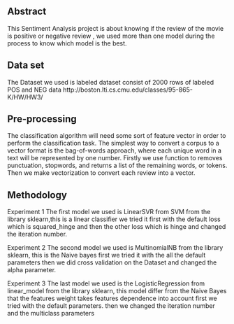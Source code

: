 <h2>Abstract</h2>
This Sentiment Analysis project is about knowing if the review of the movie is positive or negative review , we used more than one model during the process to know which model is the best.

<h2>Data set</h2>
The Dataset we used is labeled dataset consist of 2000 rows of labeled POS and NEG data http://boston.lti.cs.cmu.edu/classes/95-865-K/HW/HW3/

<h2>Pre-processing</h2>
The classification algorithm will need some sort of feature vector in order to perform the classification task. The simplest way to convert a corpus to a vector format is the bag-of-words approach, where each unique word in a text will be represented by one number. Firstly we use function to removes punctuation, stopwords, and returns a list of the remaining words, or tokens. Then we make vectorization to convert each review into a vector.

<h2>Methodology</h2>
Experiment 1
The first model we used is LinearSVR from SVM from the library sklearn,this is a linear classifier we tried it first with the default loss which is squared_hinge and then the other loss which is hinge and changed the iteration number.


Experiment 2
The second model we used is MultinomialNB from the library sklearn, this is the Naive bayes first we tried it with the all the default parameters then we did cross validation on the Dataset and changed the alpha parameter.

Experiment 3
The last model we used is the LogisticRegression from linear_model from the library sklearn, this model differ from the Naive Bayes that the features weight takes features dependence into account first we tried with the default parameters. then we changed the iteration number and the multiclass parameters
